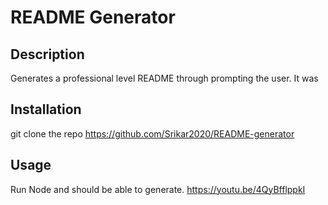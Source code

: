 # README Generator

## Description
Generates a professional level README through prompting the user. It was 

## Installation

git clone the repo https://github.com/Srikar2020/README-generator

## Usage

Run Node and should be able to generate. 
https://youtu.be/4QyBfflppkI


